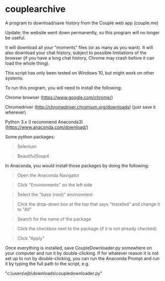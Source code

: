 # couplearchive
A program to download/save history from the Couple web app (couple.me)

Update: the website went down permanently, so this program will no longer be useful.

It will download all your "moments" files (or as many as you want). It will also download your chat history, subject to possible limitations of the browser (if you have a long chat history, Chrome may crash before it can load the whole thing).

This script has only been tested on Windows 10, but might work on other systems.

To run this program, you will need to install the following:

Chrome browser (https://www.google.com/chrome/)

Chromedriver (http://chromedriver.chromium.org/downloads) (just save it wherever)

Python 3.x (I recommend Anaconda3) (https://www.anaconda.com/download/)

Some python packages:

  <blockquote>Selenium</blockquote>
  
  <blockquote>BeautifulSoup4</blockquote>
  
In Anaconda, you would install those packages by doing the following:

  <blockquote>Open the Anaconda Navigator</blockquote>
  
  <blockquote>Click "Environments" on the left side</blockquote>
  
  <blockquote>Select the "base (root)" environment</blockquote>
  
  <blockquote>Click the drop-down box at the top that says "Installed" and change it to "All"</blockquote>
  
  <blockquote>Search for the name of the package</blockquote>
  
  <blockquote>Click the checkbox next to the package (if it is not already checked)</blockquote>
  
  <blockquote>Click "Apply"</blockquote>
  
Once everything is installed, save CoupleDownloader.py somewhere on your computer and run it by double-clicking. If for whatever reason it is not set up to run by double-clicking, you can run the Anaconda Prompt and run it by typing the full path to the script, e.g.

"c:\users\ejb\downloads\coupledownloader.py"
